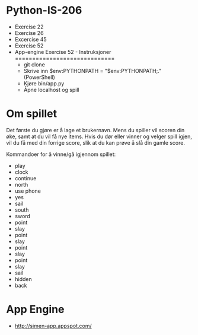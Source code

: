 Python-IS-206
=============
- Exercise 22
- Exercise 26
- Excercise 45
- Exercise 52
- App-engine
Exercise 52 - Instruksjoner
=============================
  - git clone
  - Skrive inn $env:PYTHONPATH = "$env:PYTHONPATH;." (PowerShell)
  - Kjøre bin/app.py
  - Åpne localhost og spill

Om spillet
==========
Det første du gjøre er å lage et brukernavn.
Mens du spiller vil scoren din øke, samt at du vil få nye items.
Hvis du dør eller vinner og velger spill igjen, vil du få med din forrige score,
slik at du kan prøve å slå din gamle score.

Kommandoer for å vinne/gå igjennom spillet:
  - play
  - clock
  - continue
  - north
  - use phone
  - yes
  - sail
  - south
  - sword
  - point
  - slay
  - point
  - slay
  - point
  - slay
  - point
  - slay
  - sail
  - hidden
  - back

App Engine
==========
  - http://simen-app.appspot.com/
